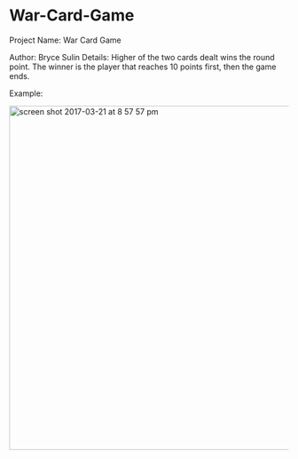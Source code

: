 # War-Card-Game

Project Name: War Card Game

Author: Bryce Sulin
Details: Higher of the two cards dealt wins the round point. The winner is the player that reaches 10 points first, then the game ends.

Example:

<img width="620" alt="screen shot 2017-03-21 at 8 57 57 pm" src="https://cloud.githubusercontent.com/assets/20143504/24179413/eeb77b74-0e7c-11e7-82ce-be4e662c4b61.png">
